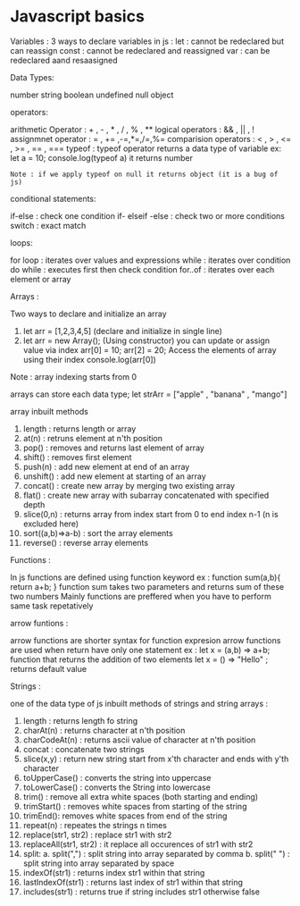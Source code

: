 # Javascript basics

Variables :
3 ways to declare variables in js :
let : cannot be redeclared but can  reassign
const : cannot be redeclared and reassigned
var : can be redeclared aand resaasigned


Data Types:

number 
string
boolean
undefined
null 
object

operators:

arithmetic Operator : + , - , * , / , % , **
logical operators : && , || , !
assignmnet operator : = , += ,-=,*=,/=,%=
comparision operators : < , > , <= , >= , == , === 
typeof : typeof operator returns a data type of variable
ex: let a = 10;
    console.log(typeof a)
    it returns number 

    Note : if we apply typeof on null it returns object (it is a bug of js)



conditional statements:

if-else : check one condition
if- elseif -else : check two or more conditions
switch : exact match


loops:

for loop : iterates over values and expressions
while : iterates over condition 
do while : executes first then check condition
for..of : iterates over each element or array

Arrays :

Two ways to declare and initialize an array
1. let arr = [1,2,3,4,5] (declare and initialize in single line)
2. let arr = new Array(); (Using constructor)
you can update or assign value via index
arr[0] = 10;
arr[2] = 20;
Access the elements of array using their index
console.log(arr[0])

Note : array indexing starts from 0 

arrays can store each data type;
let strArr = ["apple" , "banana" , "mango"]

array inbuilt methods

1. length : returns length or array
2. at(n) : retruns element at n'th position
3. pop() : removes and returns last element of array
4. shift() : removes first element 
5. push(n) : add new element at end of an array
6. unshift() : add new element at starting of an array
7. concat() : create new array by merging two existing array
8. flat() : create new array with subarray concatenated with specified depth
9. slice(0,n) : returns array from index start from 0 to end index n-1 (n is excluded here)
10. sort((a,b)=>a-b) : sort the array elements
11. reverse() : reverse array elements


Functions :

In js functions are defined using function keyword
ex :  function sum(a,b){
        return a+b;
       }
       function sum takes two parameters and returns sum of these two numbers
       Mainly functions are preffered when you have to perform same task repetatively


arrow funtions : 

arrow functions are shorter syntax for function expresion
arrow functions are used when return have only one statement
ex : let x = (a,b) => a+b;   function that returns the addition of two elements
     let x = () => "Hello" ; returns default value


Strings :

one of the data type of js
inbuilt methods of strings and string arrays :
1. length : returns length fo string
2. charAt(n) : returns character at n'th position
3. charCodeAt(n) : returns ascii value of character at n'th position
4. concat : concatenate two strings
5. slice(x,y) : return new string start from x'th character and ends with y'th character
6. toUpperCase() : converts the string into uppercase
7. toLowerCase() : converts the String into lowercase
8. trim() : remove all extra white spaces (both starting and ending)
9. trimStart() : removes white spaces from starting of the string
10. trimEnd(): removes white spaces from end of the string
11. repeat(n) : repeates the strings n times
12. replace(str1, str2) : replace str1 with str2 
13. replaceAll(str1, str2) : it replace all occurences of str1 with str2
14. split:
    a. split(",") : split string into array separated by comma
    b. split(" ") : split string into array separated by space
15. indexOf(str1) : returns index  str1 within that string
16. lastIndexOf(str1) : returns last index of str1 within that string
17. includes(str1) : returns true if string includes str1 otherwise false